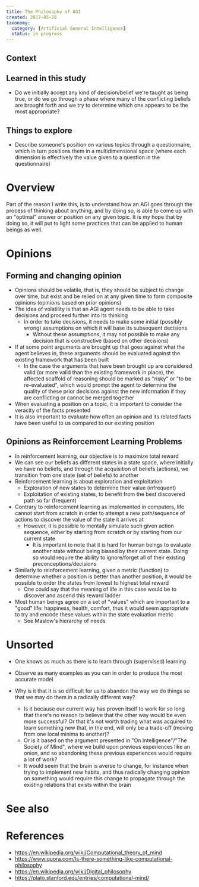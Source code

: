 ```yaml
---
title: The Philosophy of AGI
created: 2017-05-26
taxonomy:
  category: [Artificial General Intelligence]
  status: in progress
---
```


## Context

## Learned in this study
* Do we initially accept any kind of decision/belief we're taught as being true, or do we go through a phase where many of the conflicting beliefs are brought forth and we try to determine which one appears to be the most appropriate?

## Things to explore
* Describe someone's position on various topics through a questionnaire, which in turn positions them in a multidimensional space (where each dimension is effectively the value given to a question in the questionnaire)

# Overview
Part of the reason I write this, is to understand how an AGI goes through the process of thinking about anything, and by doing so, is able to come up with an "optimal" answer or position on any given topic. It is my hope that by doing so, it will put to light some practices that can be applied to human beings as well.

# Opinions
## Forming and changing opinion
* Opinions should be volatile, that is, they should be subject to change over time, but exist and be relied on at any given time to form composite opinions (opinions based on prior opinions)
* The idea of volatility is that an AGI agent needs to be able to take decisions and proceed further into its thinking
	* In order to take decisions, it needs to make some initial (possibly wrong) assumptions on which it will base its subsequent decisions
		* Without these assumptions, it may not possible to make any decision that is constructive (based on other decisions)
* If at some point arguments are brought up that goes against what the agent believes in, these arguments should be evaluated against the existing framework that has been built
	* In the case the arguments that have been brought up are considered valid (or more valid than the existing framework in place), the affected scaffold of reasoning should be marked as "risky" or "to be re-evaluated", which would prompt the agent to determine the quality of these prior decisions against the new information if they are conflicting or cannot be merged together
* When evaluating a position on a topic, it is important to consider the veracity of the facts presented
* It is also important to evaluate how often an opinion and its related facts have been useful to us compared to our existing position

## Opinions as Reinforcement Learning Problems
* In reinforcement learning, our objective is to maximize total reward
* We can see our beliefs as different states in a state space, where initially we have no beliefs, and through the acquisition of beliefs (actions), we transition from one state (set of beliefs) to another
* Reinforcement learning is about exploration and exploitation
	* Exploration of new states to determine their value (infrequent)
	* Exploitation of existing states, to benefit from the best discovered path so far (frequent)
* Contrary to reinforcement learning as implemented in computers, life cannot start from scratch in order to attempt a new path/sequence of actions to discover the value of the state it arrives at
	* However, it is possible to mentally simulate such given action sequence, either by starting from scratch or by starting from our current state
		* It is important to note that it is hard for human beings to evaluate another state without being biased by their current state. Doing so would require the ability to ignore/forget all of their existing preconceptions/decisions
* Similarly to reinforcement learning, given a metric (function) to determine whether a position is better than another position, it would be possible to order the states from lowest to highest total reward
	* One could say that the meaning of life in this case would be to discover and ascend this reward ladder
* Most human beings agree on a set of "values" which are important to a "good" life: happiness, health, comfort, thus it would seem appropriate to try and encode these values within the state evaluation metric
	* See Maslow's hierarchy of needs

# Unsorted
* One knows as much as there is to learn through (supervised) learning
* Observe as many examples as you can in order to produce the most accurate model

* Why is it that it is so difficult for us to abandon the way we do things so that we may do them in a radically different way?
	* Is it because our current way has proven itself to work for so long that there's no reason to believe that the other way would be even more successful? Or that it's not worth trading what was acquired to learn something new that, in the end, will only be a trade-off (moving from one local minima to another)?
	* Or is it based on the argument presented in "On Intelligence"/"The Society of Mind", where we build upon previous experiences like an onion, and so abandoning these previous experiences would require a lot of work?
	* It would seem that the brain is averse to change, for instance when trying to implement new habits, and thus radically changing opinion on something would require this change to propagate through the existing relations that exists within the brain

# See also

# References
* https://en.wikipedia.org/wiki/Computational_theory_of_mind
* https://www.quora.com/Is-there-something-like-computational-philosophy
* https://en.wikipedia.org/wiki/Digital_philosophy
* https://plato.stanford.edu/entries/computational-mind/